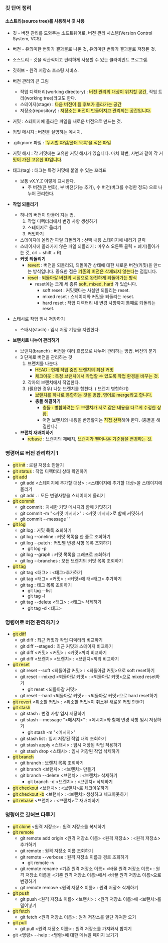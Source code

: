 
### 깃 단어 정리
#### 소스트리(source tree)를 사용해서 깃 사용
-  깃 - 버전 관리를 도와주는 소프트웨어로, 버전 관리 시스템(Version Control System, VCS)
-  버전 - 유의미한 변화가 결과물로 나온 것, 유의미란 변화가 결과물로 저장된 것.
-  소스트리 - 깃을 직관적이고 편리하게 사용할 수 있는 클라이언트 프로그램.
-  깃허브 - 원격 저장소 호스팅 서비스.
-  버전 관리의 큰 그림
	- 작업 디렉터리(working directory) :  <span style="background:#fff88f">버전 관리의 대상이 위치할 공간</span>,  작업 트리(working tree)라고도 한다.
	- 스테이지(stage) : <span style="background:#fff88f">다음 버전이 될 후보가 올라가는 공간</span> 
	- 저장소(repository) : <span style="background:#fff88f">저장소는 버전이 만들어지고 관리되는 공간입니다.</span>

- 커밋 : 스테이지에 올라온 파일을 새로운 버전으로 만드는 것.
- 커밋 메시지 : 버전을 설명하는 메시지.
-  .gitignore 파일 : <span style="background:#fff88f">'무시할 파일/폴더 목록'을 적은 파일</span>
- 커밋 해시 : 각 커밋에는 고유한 커밋 해시가 있습니다. 마치 학번, 사번과 같이 각 커<span style="background:#fff88f">밋이 가진 고유한 ID입니다</span>.
- 태그(tag) : 태그는 특정 커밋에 붙일 수 있는 꼬리표
	-  보통  vX.Y.Z 이렇게 표시한다.  
		- 주 버전(큰 변화), 부 버전(기능 추가), 수 버전(버그를 수정한 정도) 으로 나누어 관리한다.
-  **작업 되돌리기** 
	- 하나의 버전이 만들어 지는 법.
		 1. 작업 디렉터리에서 변경 사항 생성하기
		 2. 스테이지로 올리기
		 3. 커밋하기
	-  스테이지에 올라간 파일 되돌리기 : 선택 내용 스테이지에 내리기 클릭
	- 스테이지에 올라가지 않은 파일 되돌리기 : 마우스 오른쪽 클릭 + 폐기(돌아가는 것, crl + shift + R)
	-  **커밋 되돌리기**
		- <span style="background:#fff88f">revert</span> : 버전을 되돌리되, 되돌아간 상태에 대한 새로운 버전(커밋)을 만ㄷ는 방식입니다. 중요한 점은 <span style="background:#fff88f">기존의 버전은 삭제되지 않는다</span>는 점입니다.
		- <span style="background:#fff88f">reset</span> :  <span style="background:#fff88f">되돌아갈 버전의 시점으로 완전하게 되돌아가는 방식</span>
			- reset에는 크게 세 종류 <span style="background:#fff88f">soft, mixed, hard</span> 가 있습니다.
				- soft reset : 커밋했다는 사실만 되돌리는 reset.
				-  mixed reset : 스테이지와 커밋을 되돌리는 reset.
				- hard reset : 작업 디렉터리 내 변경 사항까지 통째로 되돌리는 reset.
- 스태시로 작업 임시 저장하기
	- 스태시(stash) : 임시 저장 기능을 지원한다.
- **브랜치로 나누어 관리하기**
	- 브랜치(branch) : 버전을 여러 흐름으로 나누어 관리하는 방법. 버전의 분기
	- 3 단계로 버전을 관리하는 것
		1.  브랜치를 나눈다.
			- <span style="background:#fff88f">HEAD : 현재 작업 중인 브랜치의 최신 커밋</span>
			- <span style="background:#fff88f">체크아웃 : 특정 브랜치에서 작업할 수 있도록 작업 환경을 바꾸는 것.</span>
		2. 각자의 브랜치에서 작업한다.
		3. (필요한 경우) 나눈 브랜치를 합친다. ( 브랜치 병합하기)
			- <span style="background:#fff88f">브랜치를 하나로 통합하는 것을 병합, 영어로 merge라고 합니다.</span>
			- **충돌 해결하기**
				- <span style="background:#fff88f">충돌 : 병합하려는 두 브랜치가 서로 같은 내용을 다르게 수정한 상황.</span>
				- 어떤 브랜치의 내용을 반영할지는 <span style="background:#fff88f">직접 선택</span>해야 한다. (충돌을 해결한다.)
	- **브랜치 재배치하기**
		- <span style="background:#fff88f">rebase</span> : 브랜치의 재배치, <span style="background:#fff88f">브랜치가 뻗어나온 기준점을 변경하는 것.</span>


### 명령어로 버전 관리하기 1
- <span style="background:#fff88f">git init</span> : 로컬 저장소 만들기
- <span style="background:#fff88f">git status</span> : 작업 디렉터리 상태 확인하기
- <span style="background:#fff88f">git add</span>
	- git add <스테이지에 추가할 대상> : <스테이지에 추가할 대상>을 스테이지에 올리기
	- git add .   :  모든 변경사항을 스테이지에 올리기
- <span style="background:#fff88f">git commit</span> 
	- git commit : 자세한 커밋 메시지와 함께 커밋하기
	- git commit -m "<커밋 메시지>"  : <커밋 메시지>로 함께 커밋하기
	- git commit --message  '' 
- <span style="background:#fff88f">git log</span>
	- git log : 커밋 목록 조회하기
	- git log --oneline  :  커밋 목록을 한 줄로 조회하기
	- git log --patch  : 커밋별 변경 사항 목록 조회하기
		-  git log -p
	- git log --graph  :  커밋 목록을 그래프로 조회하기
	- git log --branches  :  모든 브랜치의 커밋 목록 조회하기
- <span style="background:#fff88f">git tag</span>
	- git tag <태그>  :  <태그>추가하기
	- git tag <태그> <커밋>  :  <커밋>에 태<태그> 추가하기
	- git tag  :   태그 목록 조회하기
		- git tag --list
		- git tag -l
	- git tag --delete <태그>  :  <태그> 삭제하기
		- git tag -d <태그>

### 명령어로 버전 관리하기 2
-  <span style="background:#fff88f">git diff</span>
	- git diff  :  최근 커밋과 작업 디렉터리 비교하기
	- git diff --staged  :  최근 커밋과 스테이지 비교하기
	- git diff <커밋> <커밋> :  <커밋>끼리 비교하기
	- git diff <브랜치> <브랜치>  :  <브랜치>끼리 비교하기
- <span style="background:#fff88f">git reset</span>
	- git reset --soft <되돌아갈 커밋>  :  <되돌아갈 커밋>으로 soft reset하기
	- git reset --mixed <되돌아갈 커밋>  :  <되돌아갈 커밋>으로 mixed reset하기
		- git reset <되돌아갈 커밋>
	- git reset --hard <되돌아갈 커밋>  :  <되돌아갈 커밋>으로 hard reset하기
- <span style="background:#fff88f">git revert</span> <취소할 커밋>  :  <취소할 커밋>이 취소된 새로운 커밋 만들기
- <span style="background:#fff88f">git stash</span>
	- git stash : 변경 사항 임시 저장하기
	- git stash --message "<메시지>"  :  <메시지>와 함께 변경 사항 임시 저장하기
		- git stash -m "<메시지>"
	- git stash list  :  임시 저장된 작업 내역 조회하기
	- git stash apply <스태시> :  임시 저장된 작업 적용하기
	- git stash drop <스태시> :  임시 저장된 작업 삭제하기
- <span style="background:#fff88f">git branch</span>
	- git branch : 브랜치 목록 조회하기
	- git branch <브랜치> :  <브랜치> 만들기
	- git branch --delete <브랜치> :  <브랜치> 삭제하기
		- git branch -d <브랜치> : <브랜치> 삭제하기
- <span style="background:#fff88f">git checkout</span> <브랜치> :  <브랜치>로 체크아웃하기
- <span style="background:#fff88f">git checkout -b</span> <브랜치> :  <브랜치> 생성하고 체크아웃하기
- <span style="background:#fff88f">git rebase</span> <브랜치>  :  <브랜치>로 재배치하기

### 명령어로 깃허브 다루기
- <span style="background:#fff88f">git clone</span> <원격 저장소> : 원격 저장소를 복제하기
- <span style="background:#fff88f">git remote</span>
	- git remote add origin <원격 저장소 이름> <원격 저장소> : <원격 저장소> 추가하기
	- git remote  :  원격 저장소 이름 조회하기
	- git remote --verbose  :  원격 저장소 이름과 경로 조회하기
		- git remote -v
	- git remote rename <기존 원격 저장소 이름> <바꿀 원격 저장소 이름> :  원격 저장소 이름을 <기존 원격 저장소 이름>에서 <바꿀 원격 저장소 이름>으로 변경하기
	- git remote remove <원격 저장소 이름> : 원격 저장소 삭제하기
- <span style="background:#fff88f">git push</span>
	- git push <원격 저장소 이름> <브랜치> : <원격 저장소 이름>에 <브랜치>를 밀어넣기
- <span style="background:#fff88f">git fetch</span>
	- git fetch <원격 저장소 이름> : 원격 저장소를 일단 가져만 오기
- <span style="background:#fff88f">git pull</span>
	- git pull <원격 저장소 이름>  :  원격 저장소를 가져와서 합치기
- git <명령> --help  :  <명령>에 대한 메뉴얼 페이지 보기기